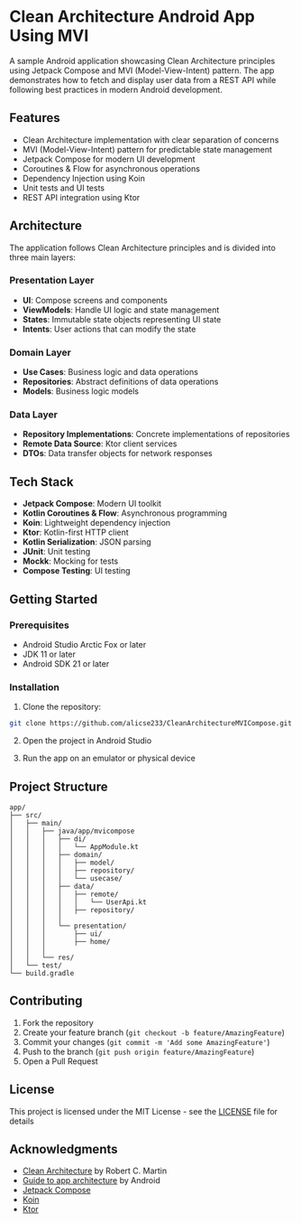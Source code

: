# Clean Architecture Android App Using MVI

A sample Android application showcasing Clean Architecture principles using Jetpack Compose and MVI (Model-View-Intent) pattern. The app demonstrates how to fetch and display user data from a REST API while following best practices in modern Android development.

## Features
- Clean Architecture implementation with clear separation of concerns
- MVI (Model-View-Intent) pattern for predictable state management
- Jetpack Compose for modern UI development
- Coroutines & Flow for asynchronous operations
- Dependency Injection using Koin
- Unit tests and UI tests
- REST API integration using Ktor

## Architecture
The application follows Clean Architecture principles and is divided into three main layers:

### Presentation Layer
- **UI**: Compose screens and components
- **ViewModels**: Handle UI logic and state management
- **States**: Immutable state objects representing UI state
- **Intents**: User actions that can modify the state

### Domain Layer
- **Use Cases**: Business logic and data operations
- **Repositories**: Abstract definitions of data operations
- **Models**: Business logic models

### Data Layer
- **Repository Implementations**: Concrete implementations of repositories
- **Remote Data Source**: Ktor client services
- **DTOs**: Data transfer objects for network responses

## Tech Stack
- **Jetpack Compose**: Modern UI toolkit
- **Kotlin Coroutines & Flow**: Asynchronous programming
- **Koin**: Lightweight dependency injection
- **Ktor**: Kotlin-first HTTP client
- **Kotlin Serialization**: JSON parsing
- **JUnit**: Unit testing
- **Mockk**: Mocking for tests
- **Compose Testing**: UI testing

## Getting Started
### Prerequisites
- Android Studio Arctic Fox or later
- JDK 11 or later
- Android SDK 21 or later

### Installation
1. Clone the repository:
```bash
git clone https://github.com/alicse233/CleanArchitectureMVICompose.git
```

2. Open the project in Android Studio

3. Run the app on an emulator or physical device

## Project Structure
```
app/
├── src/
│   ├── main/
│   │   ├── java/app/mvicompose
│   │   │   ├── di/
│   │   │   │   └── AppModule.kt
│   │   │   ├── domain/
│   │   │   │   ├── model/
│   │   │   │   ├── repository/
│   │   │   │   └── usecase/
│   │   │   ├── data/
│   │   │   │   ├── remote/
│   │   │   │   │   └── UserApi.kt
│   │   │   │   ├── repository/
│   │   │   │   
│   │   │   └── presentation/
│   │   │       ├── ui/
│   │   │       ├── home/
│   │   │     
│   │   └── res/
│   └── test/
└── build.gradle
```

## Contributing
1. Fork the repository
2. Create your feature branch (`git checkout -b feature/AmazingFeature`)
3. Commit your changes (`git commit -m 'Add some AmazingFeature'`)
4. Push to the branch (`git push origin feature/AmazingFeature`)
5. Open a Pull Request

## License
This project is licensed under the MIT License - see the [LICENSE](LICENSE) file for details

## Acknowledgments
- [Clean Architecture](https://blog.cleancoder.com/uncle-bob/2012/08/13/the-clean-architecture.html) by Robert C. Martin
- [Guide to app architecture](https://developer.android.com/jetpack/guide) by Android
- [Jetpack Compose](https://developer.android.com/jetpack/compose)
- [Koin](https://insert-koin.io/)
- [Ktor](https://ktor.io/)
